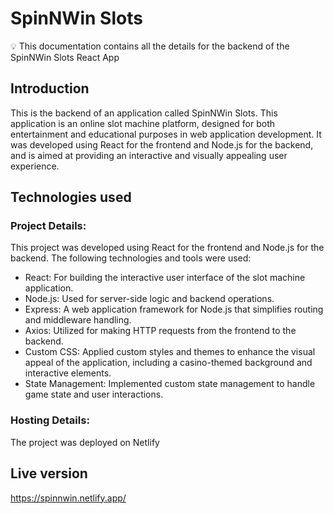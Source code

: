 # SpinNWin Slots

💡 This documentation contains all the details for the backend of the SpinNWin Slots React App

## Introduction

This is the backend of an application called SpinNWin Slots. This application is an online slot machine platform, designed for both entertainment and educational purposes in web application development. It was developed using React for the frontend and Node.js for the backend, and is aimed at providing an interactive and visually appealing user experience.

## Technologies used

### Project Details:

This project was developed using React for the frontend and Node.js for the backend. The following technologies and tools were used:

- React: For building the interactive user interface of the slot machine application.
- Node.js: Used for server-side logic and backend operations.
- Express: A web application framework for Node.js that simplifies routing and middleware handling.
- Axios: Utilized for making HTTP requests from the frontend to the backend.
- Custom CSS: Applied custom styles and themes to enhance the visual appeal of the application, including a casino-themed background and interactive elements.
- State Management: Implemented custom state management to handle game state and user interactions.

### Hosting Details:

The project was deployed on Netlify

## Live version

https://spinnwin.netlify.app/
